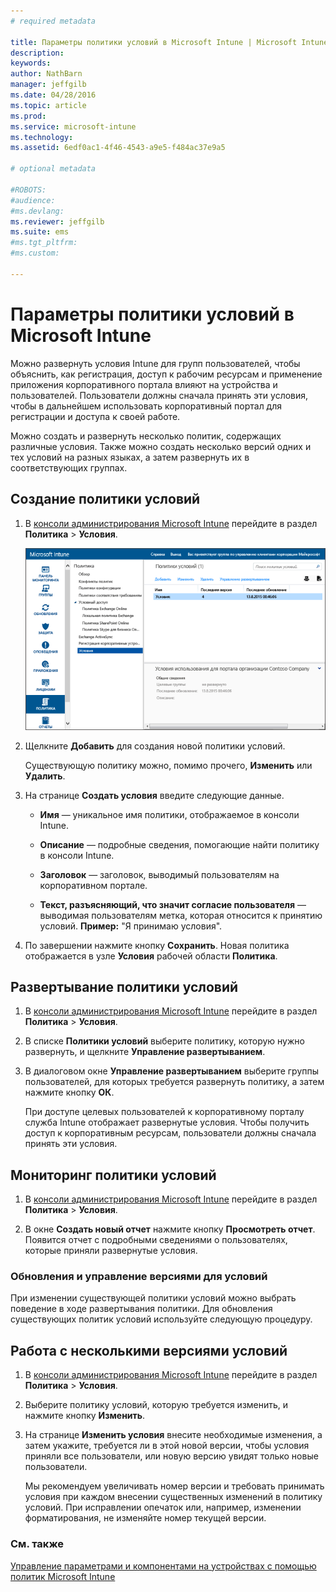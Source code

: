 ```yaml
---
# required metadata

title: Параметры политики условий в Microsoft Intune | Microsoft Intune
description:
keywords:
author: NathBarn
manager: jeffgilb
ms.date: 04/28/2016
ms.topic: article
ms.prod:
ms.service: microsoft-intune
ms.technology:
ms.assetid: 6edf0ac1-4f46-4543-a9e5-f484ac37e9a5

# optional metadata

#ROBOTS:
#audience:
#ms.devlang:
ms.reviewer: jeffgilb
ms.suite: ems
#ms.tgt_pltfrm:
#ms.custom:

---
```


# Параметры политики условий в Microsoft Intune
Можно развернуть условия Intune для групп пользователей, чтобы объяснить, как регистрация, доступ к рабочим ресурсам и применение приложения корпоративного портала влияют на устройства и пользователей. Пользователи должны сначала принять эти условия, чтобы в дальнейшем использовать корпоративный портал для регистрации и доступа к своей работе.

Можно создать и развернуть несколько политик, содержащих различные условия. Также можно создать несколько версий одних и тех условий на разных языках, а затем развернуть их в соответствующих группах.

## Создание политики условий

1.  В [консоли администрирования Microsoft Intune](http://manage.microsoft.com) перейдите в раздел **Политика** &gt; **Условия**.

    ![Снимок экрана с политикой условий](./media/pol-sa-terms-conditions.png)

2.  Щелкните **Добавить** для создания новой политики условий.

    Существующую политику можно, помимо прочего, **Изменить** или **Удалить**.

3.  На странице **Создать условия** введите следующие данные.

    -   **Имя** — уникальное имя политики, отображаемое в консоли Intune.

    -   **Описание** — подробные сведения, помогающие найти политику в консоли Intune.

    -   **Заголовок** — заголовок, выводимый пользователям на корпоративном портале.

    -   **Текст, разъясняющий, что значит согласие пользователя** — выводимая пользователям метка, которая относится к принятию условий. **Пример:** "Я принимаю условия".

4.  По завершении нажмите кнопку **Сохранить**. Новая политика отображается в узле **Условия** рабочей области **Политика**.

## Развертывание политики условий

1.  В [консоли администрирования Microsoft Intune](http://manage.microsoft.com) перейдите в раздел **Политика** &gt; **Условия**.

2.  В списке **Политики условий** выберите политику, которую нужно развернуть, и щелкните **Управление развертыванием**.

3.  В диалоговом окне **Управление развертыванием** выберите группы пользователей, для которых требуется развернуть политику, а затем нажмите кнопку **ОК**.

    При доступе целевых пользователей к корпоративному порталу служба Intune отображает развернутые условия. Чтобы получить доступ к корпоративным ресурсам, пользователи должны сначала принять эти условия.

## Мониторинг политики условий

1.  В [консоли администрирования Microsoft Intune](http://manage.microsoft.com) перейдите в раздел **Политика** &gt; **Условия**.

2.  В окне **Создать новый отчет** нажмите кнопку **Просмотреть отчет**. Появится отчет с подробными сведениями о пользователях, которые приняли развернутые условия.

### Обновления и управление версиями для условий
При изменении существующей политики условий можно выбрать поведение в ходе развертывания политики. Для обновления существующих политик условий используйте следующую процедуру.

## Работа с несколькими версиями условий

1.  В [консоли администрирования Microsoft Intune](http://manage.microsoft.com) перейдите в раздел **Политика** &gt; **Условия**.

2.  Выберите политику условий, которую требуется изменить, и нажмите кнопку **Изменить**.

3.  На странице **Изменить условия** внесите необходимые изменения, а затем укажите, требуется ли в этой новой версии, чтобы условия приняли все пользователи, или новую версию увидят только новые пользователи.

    Мы рекомендуем увеличивать номер версии и требовать принимать условия при каждом внесении существенных изменений в политику условий. При исправлении опечаток или, например, изменении форматирования, не изменяйте номер текущей версии.

### См. также
[Управление параметрами и компонентами на устройствах с помощью политик Microsoft Intune](manage-settings-and-features-on-your-devices-with-microsoft-intune-policies.md)


<!--HONumber=May16_HO2-->



